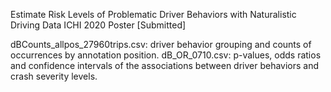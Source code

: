 Estimate Risk Levels of Problematic Driver Behaviors with Naturalistic Driving Data
ICHI 2020 Poster [Submitted]


dBCounts_allpos_27960trips.csv: driver behavior grouping and counts of occurrences by annotation position.
dB_OR_0710.csv: p-values, odds ratios and confidence intervals of the associations between driver behaviors and crash severity levels.

